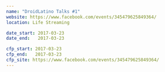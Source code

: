```yaml
---
name: "DroidLatino Talks #1"
website: https://www.facebook.com/events/345479625849364/
location: Life Streaming

date_start: 2017-03-23
date_end:   2017-03-23

cfp_start: 2017-03-23
cfp_end:   2017-03-23
cfp_site: https://www.facebook.com/events/345479625849364/
---
```

